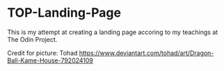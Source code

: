 # TOP-Landing-Page

This is my attempt at creating a landing page accoring to my teachings at The Odin Project.









Credit for picture: Tohad
https://www.deviantart.com/tohad/art/Dragon-Ball-Kame-House-792024109